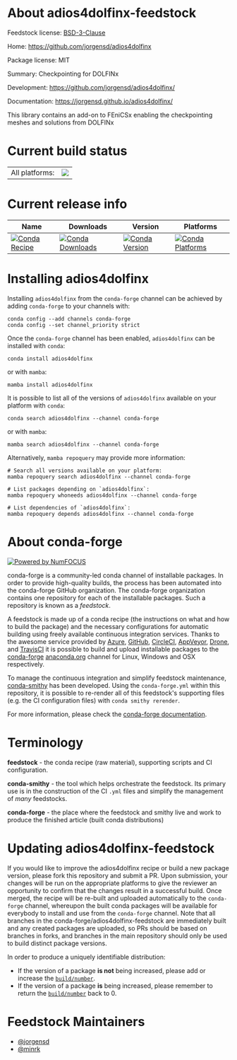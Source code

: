 About adios4dolfinx-feedstock
=============================

Feedstock license: [BSD-3-Clause](https://github.com/conda-forge/adios4dolfinx-feedstock/blob/main/LICENSE.txt)

Home: https://github.com/jorgensd/adios4dolfinx

Package license: MIT

Summary: Checkpointing for DOLFINx

Development: https://github.com/jorgensd/adios4dolfinx/

Documentation: https://jorgensd.github.io/adios4dolfinx/

This library contains an add-on to FEniCSx enabling the checkpointing meshes and solutions from DOLFINx


Current build status
====================


<table><tr><td>All platforms:</td>
    <td>
      <a href="https://dev.azure.com/conda-forge/feedstock-builds/_build/latest?definitionId=22243&branchName=main">
        <img src="https://dev.azure.com/conda-forge/feedstock-builds/_apis/build/status/adios4dolfinx-feedstock?branchName=main">
      </a>
    </td>
  </tr>
</table>

Current release info
====================

| Name | Downloads | Version | Platforms |
| --- | --- | --- | --- |
| [![Conda Recipe](https://img.shields.io/badge/recipe-adios4dolfinx-green.svg)](https://anaconda.org/conda-forge/adios4dolfinx) | [![Conda Downloads](https://img.shields.io/conda/dn/conda-forge/adios4dolfinx.svg)](https://anaconda.org/conda-forge/adios4dolfinx) | [![Conda Version](https://img.shields.io/conda/vn/conda-forge/adios4dolfinx.svg)](https://anaconda.org/conda-forge/adios4dolfinx) | [![Conda Platforms](https://img.shields.io/conda/pn/conda-forge/adios4dolfinx.svg)](https://anaconda.org/conda-forge/adios4dolfinx) |

Installing adios4dolfinx
========================

Installing `adios4dolfinx` from the `conda-forge` channel can be achieved by adding `conda-forge` to your channels with:

```
conda config --add channels conda-forge
conda config --set channel_priority strict
```

Once the `conda-forge` channel has been enabled, `adios4dolfinx` can be installed with `conda`:

```
conda install adios4dolfinx
```

or with `mamba`:

```
mamba install adios4dolfinx
```

It is possible to list all of the versions of `adios4dolfinx` available on your platform with `conda`:

```
conda search adios4dolfinx --channel conda-forge
```

or with `mamba`:

```
mamba search adios4dolfinx --channel conda-forge
```

Alternatively, `mamba repoquery` may provide more information:

```
# Search all versions available on your platform:
mamba repoquery search adios4dolfinx --channel conda-forge

# List packages depending on `adios4dolfinx`:
mamba repoquery whoneeds adios4dolfinx --channel conda-forge

# List dependencies of `adios4dolfinx`:
mamba repoquery depends adios4dolfinx --channel conda-forge
```


About conda-forge
=================

[![Powered by
NumFOCUS](https://img.shields.io/badge/powered%20by-NumFOCUS-orange.svg?style=flat&colorA=E1523D&colorB=007D8A)](https://numfocus.org)

conda-forge is a community-led conda channel of installable packages.
In order to provide high-quality builds, the process has been automated into the
conda-forge GitHub organization. The conda-forge organization contains one repository
for each of the installable packages. Such a repository is known as a *feedstock*.

A feedstock is made up of a conda recipe (the instructions on what and how to build
the package) and the necessary configurations for automatic building using freely
available continuous integration services. Thanks to the awesome service provided by
[Azure](https://azure.microsoft.com/en-us/services/devops/), [GitHub](https://github.com/),
[CircleCI](https://circleci.com/), [AppVeyor](https://www.appveyor.com/),
[Drone](https://cloud.drone.io/welcome), and [TravisCI](https://travis-ci.com/)
it is possible to build and upload installable packages to the
[conda-forge](https://anaconda.org/conda-forge) [anaconda.org](https://anaconda.org/)
channel for Linux, Windows and OSX respectively.

To manage the continuous integration and simplify feedstock maintenance,
[conda-smithy](https://github.com/conda-forge/conda-smithy) has been developed.
Using the ``conda-forge.yml`` within this repository, it is possible to re-render all of
this feedstock's supporting files (e.g. the CI configuration files) with ``conda smithy rerender``.

For more information, please check the [conda-forge documentation](https://conda-forge.org/docs/).

Terminology
===========

**feedstock** - the conda recipe (raw material), supporting scripts and CI configuration.

**conda-smithy** - the tool which helps orchestrate the feedstock.
                   Its primary use is in the construction of the CI ``.yml`` files
                   and simplify the management of *many* feedstocks.

**conda-forge** - the place where the feedstock and smithy live and work to
                  produce the finished article (built conda distributions)


Updating adios4dolfinx-feedstock
================================

If you would like to improve the adios4dolfinx recipe or build a new
package version, please fork this repository and submit a PR. Upon submission,
your changes will be run on the appropriate platforms to give the reviewer an
opportunity to confirm that the changes result in a successful build. Once
merged, the recipe will be re-built and uploaded automatically to the
`conda-forge` channel, whereupon the built conda packages will be available for
everybody to install and use from the `conda-forge` channel.
Note that all branches in the conda-forge/adios4dolfinx-feedstock are
immediately built and any created packages are uploaded, so PRs should be based
on branches in forks, and branches in the main repository should only be used to
build distinct package versions.

In order to produce a uniquely identifiable distribution:
 * If the version of a package **is not** being increased, please add or increase
   the [``build/number``](https://docs.conda.io/projects/conda-build/en/latest/resources/define-metadata.html#build-number-and-string).
 * If the version of a package **is** being increased, please remember to return
   the [``build/number``](https://docs.conda.io/projects/conda-build/en/latest/resources/define-metadata.html#build-number-and-string)
   back to 0.

Feedstock Maintainers
=====================

* [@jorgensd](https://github.com/jorgensd/)
* [@minrk](https://github.com/minrk/)

